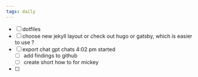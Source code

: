 ```yaml
---
tags: daily
---
```

- [ ] dotfiles 
- [ ] choose new jekyll layout or check out hugo or gatsby, which is easier to use ? 
- [ ] export chat gpt chats 
      4:02 pm started 
  - [ ] add findings to github 
  - [ ] create short how to for mickey 
- [ ] 
